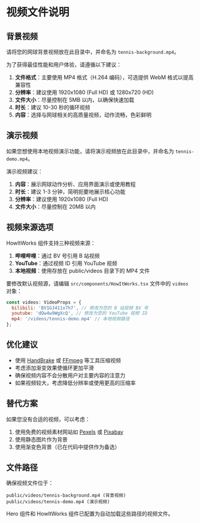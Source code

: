 # 视频文件说明

## 背景视频

请将您的网球背景视频放在此目录中，并命名为 `tennis-background.mp4`。

为了获得最佳性能和用户体验，请遵循以下建议：

1. **文件格式**：主要使用 MP4 格式（H.264 编码），可选提供 WebM 格式以提高兼容性
2. **分辨率**：建议使用 1920x1080 (Full HD) 或 1280x720 (HD)
3. **文件大小**：尽量控制在 5MB 以内，以确保快速加载
4. **时长**：建议 10-30 秒的循环视频
5. **内容**：选择与网球相关的高质量视频，动作流畅，色彩鲜明

## 演示视频

如果您想使用本地视频演示功能，请将演示视频放在此目录中，并命名为 `tennis-demo.mp4`。

演示视频建议：
1. **内容**：展示网球动作分析、应用界面演示或使用教程
2. **时长**：建议 1-3 分钟，简明扼要地展示核心功能
3. **分辨率**：建议使用 1920x1080 (Full HD)
4. **文件大小**：尽量控制在 20MB 以内

## 视频来源选项

HowItWorks 组件支持三种视频来源：
1. **哔哩哔哩**：通过 BV 号引用 B 站视频
2. **YouTube**：通过视频 ID 引用 YouTube 视频
3. **本地视频**：使用存放在 public/videos 目录下的 MP4 文件

要修改默认视频源，请编辑 `src/components/HowItWorks.tsx` 文件中的 `videos` 对象：

```javascript
const videos: VideoProps = {
  bilibili: 'BV1GJ411x7h7', // 修改为您的 B 站视频 BV 号
  youtube: 'dQw4w9WgXcQ', // 修改为您的 YouTube 视频 ID
  mp4: '/videos/tennis-demo.mp4' // 本地视频路径
};
```

## 优化建议

- 使用 [HandBrake](https://handbrake.fr/) 或 [FFmpeg](https://ffmpeg.org/) 等工具压缩视频
- 考虑添加渐变效果使循环更加平滑
- 确保视频内容不会分散用户对主要内容的注意力
- 如果视频较大，考虑降低分辨率或使用更高的压缩率

## 替代方案

如果您没有合适的视频，可以考虑：

1. 使用免费的视频素材网站如 [Pexels](https://www.pexels.com/) 或 [Pixabay](https://pixabay.com/)
2. 使用静态图片作为背景
3. 使用渐变色背景（已在代码中提供作为备选）

## 文件路径

确保视频文件位于：
```
public/videos/tennis-background.mp4 (背景视频)
public/videos/tennis-demo.mp4 (演示视频)
```

Hero 组件和 HowItWorks 组件已配置为自动加载这些路径的视频文件。 
